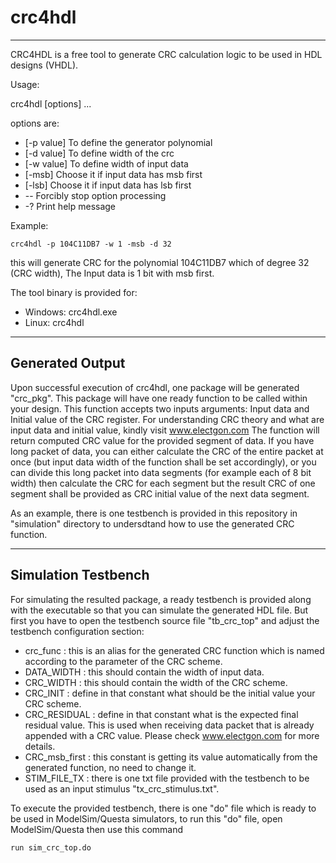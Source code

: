 # crc4hdl
----------

CRC4HDL is a free tool to generate CRC calculation logic to be used in HDL designs (VHDL).

Usage:

 crc4hdl [options] ...

options are:

* [-p value]             To define the generator polynomial
* [-d value]             To define width of the crc
* [-w value]             To define width of input data
* [-msb]                 Choose it if input data has msb first
* [-lsb]                 Choose it if input data has lsb first
* -\-                    Forcibly stop option processing
* -?                     Print help message

Example: 
```
crc4hdl -p 104C11DB7 -w 1 -msb -d 32
```

this will generate CRC for the polynomial 104C11DB7 which of degree 32 (CRC width), The Input data is 1 bit with msb first.


The tool binary is provided for:
- Windows: crc4hdl.exe
- Linux: crc4hdl

-------------------------------------------
## Generated Output

Upon successful execution of crc4hdl, one package will be generated "crc_pkg". This package will have one ready function to
be called within your design. This function accepts two inputs arguments: Input data and Initial value of the CRC register.
For understanding CRC theory and what are input data and initial value, kindly visit www.electgon.com
The function will return computed CRC value for the provided segment of data. If you have long packet of data, you can either
calculate the CRC of the entire packet at once (but input data width of the function shall be set accordingly), or you can
divide this long packet into data segments (for example each of 8 bit width) then calculate the CRC for each segment but the
result CRC of one segment shall be provided as CRC initial value of the next data segment.

As an example, there is one testbench is provided in this repository in "simulation" directory to undersdtand how to
use the generated CRC function.


-------------------------------------------
## Simulation Testbench

For simulating the resulted package, a ready testbench is provided along with the executable so that you can simulate the
generated HDL file. But first you have to open the testbench source file "tb_crc_top" and adjust the testbench configuration
section:

- crc_func      : this is an alias for the generated CRC function which is named according to the parameter of the CRC scheme.
- DATA_WIDTH    : this should contain the width of input data.
- CRC_WIDTH     : this should contain the width of the CRC scheme.
- CRC_INIT      : define in that constant what should be the initial value your CRC scheme.
- CRC_RESIDUAL  : define in that constant what is the expected final residual value. This is used when receiving data packet
                  that is already appended with a CRC value. Please check www.electgon.com for more details.
- CRC_msb_first : this constant is getting its value automatically from the generated function, no need to change it.
- STIM_FILE_TX  : there is one txt file provided with the testbench to be used as an input stimulus "tx_crc_stimulus.txt".

To execute the provided testbench, there is one "do" file which is ready to be used in ModelSim/Questa simulators, to run
this "do" file, open ModelSim/Questa then use this command
```
run sim_crc_top.do
```